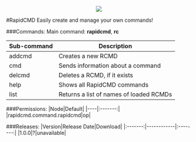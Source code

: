 <p align="center">
  <img src="https://raw.githubusercontent.com/Gamecrafter/PocketMine-Plugins/master/RapidCMD/images/icon.png?raw=true"/>
</p>
#RapidCMD
Easily create and manage your own commands!

###Commands:
Main command: **rapidcmd**, **rc**

|Sub-command|Description|
|-----------|-----------|
|addcmd|Creates a new RCMD|
|cmd|Sends information about a command|
|delcmd|Deletes a RCMD, if it exists|
|help|Shows all RapidCMD commands|
|list|Returns a list of names of loaded RCMDs|

###Permissions:
|Node|Default|
|----|:-------:|
|rapidcmd.command.rapidcmd|op|

###Releases:
|Version|Release Date|Download|
|:-------:|------------|:--------:|
|1.0.0|?|unavailable|